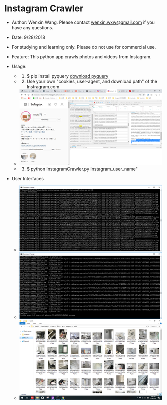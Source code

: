 # Instagram Crawler

* Author: Wenxin Wang. Please contact wenxin.wxw@gmail.com if you have any questions.
* Date: 9/28/2018
* For studying and learning only. Please do not use for commercial use.

* Feature: This python app crawls photos and videos from Instagram.
* Usage: 
  * 1. $ pip install pyquery [download pyquery](https://pypi.org/project/pyquery/)
  * 2. Use your own "cookies, user-agent, and download path" of the Instragram.com
  * ![UI1 - Cookie & userAgent](/Instagram-crawler/CookieUserAgent.png)
  * 3. $ python InstagramCrawler.py Instagram_user_name"
* User Interfaces
   * ![UI1 - Crawler execution1](/Instagram-crawler/CrawlerExecution1.png)
   * ![UI2- Crawler execution2](/Instagram-crawler/CrawlerExecution2.png)
   * ![UI3 - Crawler results](/Instagram-crawler/CrawlerResults.png)
